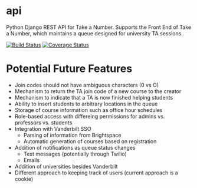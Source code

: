 # api
Python Django REST API for Take a Number. Supports the Front End of Take a Number, which maintains a
queue designed for university TA sessions.

[![Build Status](https://travis-ci.org/vanderbilt-design-studio/your-print-is-ready.svg?branch=master)](https://travis-ci.org/take-a-number/api)
[![Coverage Status](https://coveralls.io/repos/github/take-a-number/api/badge.svg?branch=master)](https://coveralls.io/github/take-a-number/api?branch=master)

# Potential Future Features
* Join codes should not have ambiguous characters (0 vs O)
* Mechanism to return the TA join code of a new course to the creator
* Mechanism to indicate that a TA is now finished helping students
* Ability to insert students to arbitrary locations in the queue
* Storage of course information such as office hour schedules
* Role-based access with differeing permissions for admins vs. professors vs. students
* Integration with Vanderbilt SSO
	* Parsing of information from Brightspace
	* Automatic generation of courses based on registration
* Addition of notifications as queue status changes
	* Text messages (potentially through Twilio)
	* Emails
* Addition of universities besides Vanderbilt
* Different approach to keeping track of users (current approach is a cookie)
